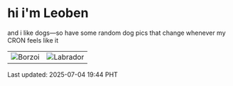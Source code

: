 # hi i'm Leoben

and i like dogs—so have some random dog pics that change whenever my CRON feels like it

|  |  |
|--------|----------|
| ![Borzoi](https://random-dog-vercel.vercel.app/api/random-borzoi?v=1751629495) | ![Labrador](https://random-dog-vercel.vercel.app/api/random-labrador?v=1751629495) |

Last updated: 2025-07-04 19:44 PHT
